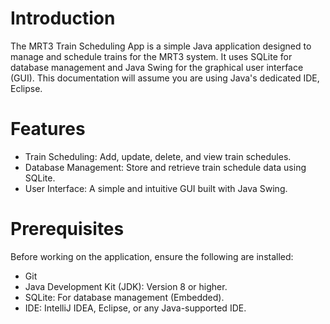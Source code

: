 # Introduction  
The MRT3 Train Scheduling App is a simple Java application designed to manage and schedule trains for the MRT3 system. It uses SQLite for database management and Java Swing for the graphical user interface (GUI). This documentation will assume you are using Java's dedicated IDE, Eclipse.   





# Features  
- Train Scheduling: Add, update, delete, and view train schedules.  
- Database Management: Store and retrieve train schedule data using SQLite.  
- User Interface: A simple and intuitive GUI built with Java Swing.  




# Prerequisites  
Before working on the application, ensure the following are installed:  
- Git  
- Java Development Kit (JDK): Version 8 or higher.  
- SQLite: For database management (Embedded).  
- IDE: IntelliJ IDEA, Eclipse, or any Java-supported IDE.  

